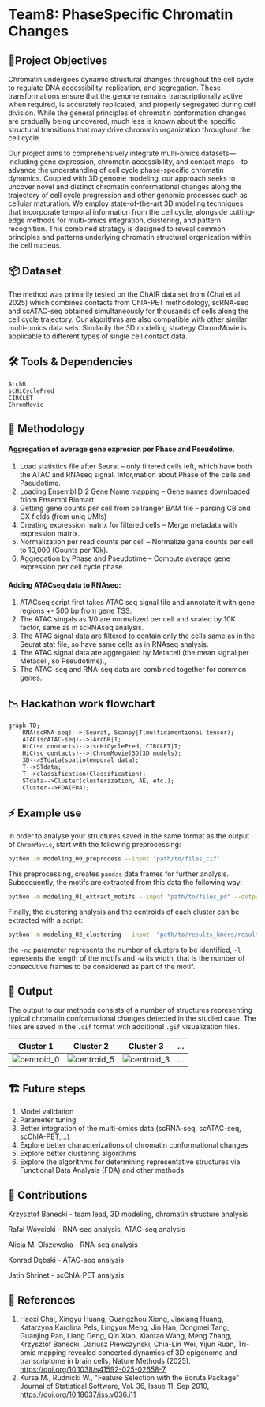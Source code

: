 # Team8: PhaseSpecific Chromatin Changes

## 🎯Project Objectives

Chromatin undergoes dynamic structural changes throughout the cell cycle to regulate DNA accessibility, replication, and segregation. These transformations ensure that the genome remains transcriptionally active when required, is accurately replicated, and properly segregated during cell division. While the general principles of chromatin conformation changes are gradually being uncovered, much less is known about the specific structural transitions that may drive chromatin organization throughout the cell cycle.

Our project aims to comprehensively integrate multi-omics datasets—including gene expression, chromatin accessibility, and contact maps—to advance the understanding of cell cycle phase-specific chromatin dynamics. Coupled with 3D genome modeling, our approach seeks to uncover novel and distinct chromatin conformational changes along the trajectory of cell cycle progression and other genomic processes such as cellular maturation. We employ state-of-the-art 3D modeling techniques that incorporate temporal information from the cell cycle, alongside cutting-edge methods for multi-omics integration, clustering, and pattern recognition. This combined strategy is designed to reveal common principles and patterns underlying chromatin structural organization within the cell nucleus.

## 📦 Dataset

The method was primarily tested on the ChAIR data set from (Chai et al. 2025) which combines contacts from ChIA-PET methodology, scRNA-seq and scATAC-seq obtained simultaneously for thousands of cells along the cell cycle trajectory. Our algorithms are also compatible with other similar multi-omics data sets. Similarily the 3D modeling strategy ChromMovie is applicable to different types of single cell contact data.

## 🛠 Tools & Dependencies

```
ArchR
scHiCyclePred
CIRCLET
ChromMovie
```

## 🧠 Methodology

#### Aggregation of average gene expresion per Phase and Pseudotime.
1. Load statistics file after Seurat – only filtered cells left, which have both the ATAC and RNAseq signal. Infor,mation about Phase of the cells and Pseudotime.
2. Loading EnsemblID 2 Gene Name mapping – Gene names downloaded friom Ensembl Biomart.
3. Getting gene counts per cell from cellranger BAM file – parsing CB and GX fields (from uniq UMIs)
4. Creating expression matrix for filtered cells – Merge metadata with expression matrix.
5. Normalization per read counts per cell – Normalize gene counts per cell to 10,000 (Counts per 10k).
6. Aggregation by Phase and Pseudotime – Compute average gene expression per cell cycle phase.

#### Adding ATACseq data to RNAseq:
1. ATACseq script first takes ATAC seq signal file and annotate it with gene regions +- 500 bp from gene TSS.
2. The ATAC singals as 1/0 are normalized per cell and scaled by 10K factor, same as in scRNAseq analysis.
3. The ATAC signal data are filtered to contain only the cells same as in the Seurat stat file, so have same cells as in RNAseq analysis.
4. The ATAC signal data ate aggregated by Metacell (the mean signal per Metacell, so Pseudotime).,
5. The ATAC-seq and RNA-seq data are combined together for common genes.

## 📉 Hackathon work flowchart

```mermaid
graph TD;
    RNA(scRNA-seq)-->|Seurat, Scanpy|T(multidimentional tensor);
    ATAC(scATAC-seq)-->|ArchR|T;
    HiC(sc contacts)-->|scHiCyclePred, CIRCLET|T;
    HiC(sc contacts)-->|ChromMovie|3D(3D models);
    3D-->STdata(spatiotemporal data);
    T-->STdata;
    T-->classification(Classification);
    STdata-->Cluster(clusterization, AE, etc.);
    Cluster-->FDA(FDA);
```

## ⚡ Example use

In order to analyse your structures saved in the same format as the output of `ChromMovie`, start with the following preprocessing:

```bash
python -m modeling_00_preprocess --input "path/to/files_cif"
```

This preprocessing, creates `pandas` data frames for further analysis. Subsequently, the motifs are extracted from this data the following way:

```bash
python -m modeling_01_extract_motifs --input "path/to/files_pd" --output "path/to/results_kmers" -l 10 -w 5
```

Finally, the clustering analysis and the centroids of each cluster can be extracted with a script:

```bash
python -m modeling_02_clustering --input  "path/to/results_kmers/result.npy" --output "path/to/results_centroid" --nc 5 --seed 100 -l 10 -w 5
```

the `-nc` parameter represents the number of clusters to be identified, `-l` represents the length of the motifs and `-w` its width, that is the number of consecutive frames to be considered as part of the motif.

## 🧬 Output

The output to our methods consists of a number of structures representing typical chromatin conformational changes detected in the studied case. The files are saved in the `.cif` format with additional `.gif` visualization files.

| Cluster 1  |  Cluster 2 | Cluster 3 | ... |
:-------------------------:|:-------------------------:|:-------------------------:|:-------------------------:
![centroid_0](https://github.com/user-attachments/assets/9f0382cb-8d35-4f7c-99ba-b37baa780f28) | ![centroid_5](https://github.com/user-attachments/assets/6b7f7820-4574-4df7-9057-84c867c3c355) | ![centroid_3](https://github.com/user-attachments/assets/ec3728d2-bd32-43f5-a6ee-427f9923727d) | ...



## 🏗 Future steps

1. Model validation
2. Parameter tuning
3. Better integration of the multi-omics data (scRNA-seq, scATAC-seq, scChIA-PET,...)
4. Explore better characterizations of chromatin conformational changes
5. Explore better clustering algorithms
6. Explore the algorithms for determining representative structures via Functional Data Analysis (FDA) and other methods

## 🧾 Contributions

Krzysztof Banecki - team lead, 3D modeling, chromatin structure analysis

Rafał Wóycicki - RNA-seq analysis, ATAC-seq analysis

Alicja M. Olszewska - RNA-seq analysis

Konrad Dębski - ATAC-seq analysis

Jatin Shrinet - scChIA-PET analysis

## 📌 References

1. Haoxi Chai, Xingyu Huang, Guangzhou Xiong, Jiaxiang Huang, Katarzyna Karolina Pels, Lingyun Meng, Jin Han, Dongmei Tang, Guanjing Pan, Liang Deng, Qin Xiao, Xiaotao Wang, Meng Zhang, Krzysztof Banecki, Dariusz Plewczynski, Chia-Lin Wei, Yijun Ruan, Tri-omic mapping revealed concerted dynamics of 3D epigenome and transcriptome in brain cells, Nature Methods (2025). https://doi.org/10.1038/s41592-025-02658-7
2. Kursa M., Rudnicki W., "Feature Selection with the Boruta Package" Journal of Statistical Software, Vol. 36, Issue 11, Sep 2010, https://doi.org/10.18637/jss.v036.i11

